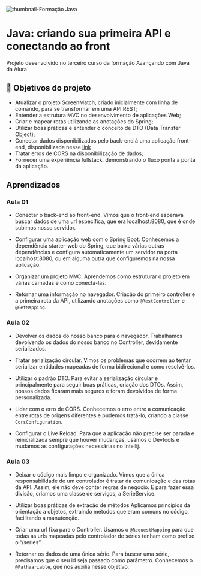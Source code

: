![thumbnail-Formação Java](https://github.com/jacqueline-oliveira/3356-java-screenmatch-web/assets/66698429/d1e7755b-0a61-411f-bb99-9fcfda44f00c)

# Java: criando sua primeira API e conectando ao front

Projeto desenvolvido no terceiro curso da formação Avançando com Java da Alura


## 🔨 Objetivos do projeto

- Atualizar o projeto ScreenMatch, criado inicialmente com linha de comando, para se transformar em uma API REST;
- Entender a estrutura MVC no desenvolvimento de aplicações Web;
- Criar e mapear rotas utilizando as anotações do Spring;
- Utilizar boas práticas e entender o conceito de DTO (Data Transfer Object); 
- Conectar dados disponibilizados pelo back-end à uma aplicação front-end, disponibilizada nesse [link](https://github.com/jacqueline-oliveira/3356-java-web-front) 
- Tratar erros de CORS na disponibilização de dados;
- Fornecer uma experiência fullstack, demonstrando o fluxo ponta a ponta da aplicação.

## Aprendizados

### Aula 01

- Conectar o back-end ao front-end. Vimos que o front-end esperava buscar dados de uma url específica, que era localhost:8080, que é onde subimos nosso servidor.

- Configurar uma aplicação web com o Spring Boot. Conhecemos a dependência starter-web do Spring, que baixa várias outras dependências e configura automaticamente um servidor na porta localhost:8080, ou em alguma outra que configuremos na nossa aplicação.

- Organizar um projeto MVC. Aprendemos como estruturar o projeto em várias camadas e como conectá-las.

- Retornar uma informação no navegador. Criação do primeiro controller e a primeira rota da API, utilizando anotações como `@RestController` e `@GetMapping`.

### Aula 02

- Devolver os dados do nosso banco para o navegador. Trabalhamos devolvendo os dados do nosso banco no Controller, devidamente serializados.

- Tratar serialização circular. Vimos os problemas que ocorrem ao tentar serializar entidades mapeadas de forma bidirecional e como resolvê-los.

- Utilizar o padrão DTO. Para evitar a serialização circular e principalmente para seguir boas práticas, criação dos DTOs. Assim, nossos dados ficaram mais seguros e foram devolvidos de forma personalizada.

- Lidar com o erro de CORS. Conhecemos o erro entre a comunicação entre rotas de origens diferentes e pudemos tratá-lo, criando a classe `CorsConfiguration`.

- Configurar o Live Reload. Para que a aplicação não precise ser parada e reinicializada sempre que houver mudanças, usamos o Devtools e mudamos as configurações necessárias no Intellij.

### Aula 03

- Deixar o código mais limpo e organizado. Vimos que a única responsabilidade de um controlador é tratar da comunicação e das rotas da API. Assim, ele não deve conter regras de negócio. E para fazer essa divisão, criamos uma classe de serviços, a SerieService. 

- Utilizar boas práticas de extração de métodos Aplicamos princípios da orientação a objetos, extraindo métodos que eram comuns no código, facilitando a manutenção.

- Criar uma url fixa para o Controller. Usamos o `@RequestMapping` para que todas as urls mapeadas pelo controlador de séries tenham como prefixo o “/series”.

- Retornar os dados de uma única série. Para buscar uma série, precisamos que o seu id seja passado como parâmetro. Conhecemos o `@PathVariable`, que nos auxilia nesse objetivo.